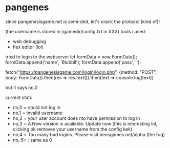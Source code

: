 # pangenes

since pangenesisgame.net is semi-ded, let's crack the protocol (kind of)!

(the username is stored in /gamedir/config.txt in <username>XXX</username>)
tools i used:

- web debugging
- hex editor (lol)

tried to login to the webserver
let formData = new FormData();
formData.append('name', 'Blubbll');
formData.append('pass', '');

fetch("https://pangenesisgame.com/login/login.php", {method: "POST", body: FormData}).then(res => res.text()).then(text => console.log(text))

but it says
no,0 

current stati:
-  no,0 = could not log in
-  no,1 = invalid username
-  no,2 = your user account does nto have permission to log in
-  no,3 = A New version is available. Update now (this is interesting lol, clicking ok removes your username from the config kek)
-  no,4 = Too many bad logins. Please visit bensgames.net/alpha (the fuq)
-  no, 5+ : same as 0